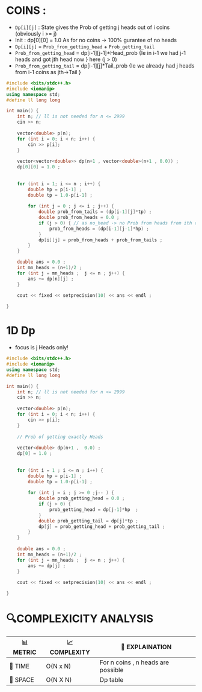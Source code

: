 # COINS :
- `Dp[i][j]` : State gives the Prob of getting j heads out of i coins  (obviously i >= j)
- Init : dp[0][0] = 1.0 As for no coins -> 100% gurantee of no heads
- `Dp[i][j]` = `Prob_from_getting_head` + `Prob_getting_tail`
-   `Prob_from_getting_head` = dp[i-1][j-1]*Head_prob  {Ie in i-1 we had j-1 heads and got jth head now } here (j > 0)
-   `Prob_from_getting_tail` = dp[i-1][j]*Tail_prob  {Ie we already had j heads from i-1 coins as jth->Tail }

```cpp
#include <bits/stdc++.h>
#include <iomanip>
using namespace std;
#define ll long long

int main() {
    int n; // ll is not needed for n <= 2999
    cin >> n;
    
    vector<double> p(n);
    for (int i = 0; i < n; i++) {
        cin >> p[i];
    }
    
    vector<vector<double>> dp(n+1 , vector<double>(n+1 , 0.0)) ;
    dp[0][0] = 1.0 ;
    
    
    for (int i = 1; i <= n ; i++) {
        double hp = p[i-1] ;
        double tp = 1.0-p[i-1] ;
        
        for (int j = 0 ; j <= i ; j++) {
            double prob_from_tails = (dp[i-1][j]*tp) ;
            double prob_from_heads = 0.0 ;
            if (j > 0) { // as no_head -> no Prob from heads from ith coin 
                prob_from_heads = (dp[i-1][j-1]*hp) ;      
            }
            dp[i][j] = prob_from_heads + prob_from_tails ;
        }
    }

    double ans = 0.0 ;
    int mn_heads = (n+1)/2 ;
    for (int j = mn_heads ;  j <= n ; j++) {
        ans += dp[n][j] ;
    }
    
    cout << fixed << setprecision(10) << ans << endl ;

}
```
# 1D Dp 
- focus is j Heads only!
```cpp
#include <bits/stdc++.h>
#include <iomanip>
using namespace std;
#define ll long long

int main() {
    int n; // ll is not needed for n <= 2999
    cin >> n;
    
    vector<double> p(n);
    for (int i = 0; i < n; i++) {
        cin >> p[i];
    }
    
    // Prob of getting exactly Heads 
    
    vector<double> dp(n+1 ,  0.0) ;
    dp[0] = 1.0 ;
    
    
    for (int i = 1 ; i <= n ; i++) {
        double hp = p[i-1] ;
        double tp = 1.0-p[i-1] ;
        
        for (int j = i ; j >= 0 ;j-- ) {
            double prob_getting_head = 0.0 ;
            if (j > 0) {
                prob_getting_head = dp[j-1]*hp  ;
            }
            double prob_getting_tail = dp[j]*tp ;
            dp[j] = prob_getting_head + prob_getting_tail ;
        }
    }
    
    double ans = 0.0 ;
    int mn_heads = (n+1)/2 ;
    for (int j = mn_heads ;  j <= n ; j++) {
        ans += dp[j] ;
    }
    
    cout << fixed << setprecision(10) << ans << endl ;

}
```
# 🔍COMPLEXICITY ANALYSIS

| 📊 METRIC | 📈 COMPLEXITY	  |  🧩 EXPLAINATION |
|-----------|-------------|------------|
| 🧭 TIME  |  O(N x N)       |  For n coins , n heads are possible         |
| 🧠 SPACE |   O(N X N)         |  Dp table          |
